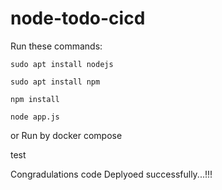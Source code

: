 # node-todo-cicd

Run these commands:


`sudo apt install nodejs`


`sudo apt install npm`


`npm install`

`node app.js`

or Run by docker compose

test

Congradulations code Deplyoed successfully...!!!

